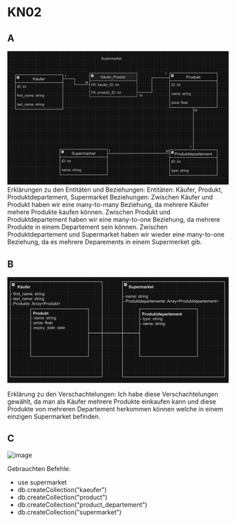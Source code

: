 # KN02

## A
![alt text](image.png)
Erklärungen zu den Entitäten und Beziehungen:
    Entitäten: Käufer, Produkt, Produktdepartement, Supermarket
    Beziehungen:
        Zwischen Käufer und Produkt haben wir eine many-to-many Beziehung, da mehrere Käufer mehere Produkte kaufen können.
        Zwischen Produkt und Produktdepartement haben wir eine many-to-one Beziehung, da mehrere Produkte in einem Departement sein können.
        Zwischen Produktdepartement und Supermarket haben wir wieder eine many-to-one Beziehung, da es mehrere Deparements in einem Supermerket gib.

## B
![alt text](image-1.png)

Erklärung zu den Verschachtelungen:
    Ich habe diese Verschachtelungen gewählt, da man als Käufer mehrere Produkte einkaufen kann und diese Produkte von mehreren Departement herkommen können welche in einem einzigen Supermarket befinden.

## C
![image](https://github.com/nikhilango/M164/assets/112620635/43cb011a-a4f0-484a-b9d6-f0773df143c3)

Gebrauchten Befehle:
- use supermarket
- db.createCollection("kaeufer")
- db.createCollection("product")
- db.createCollection("product_departement")
- db.createCollection("supermarket")
